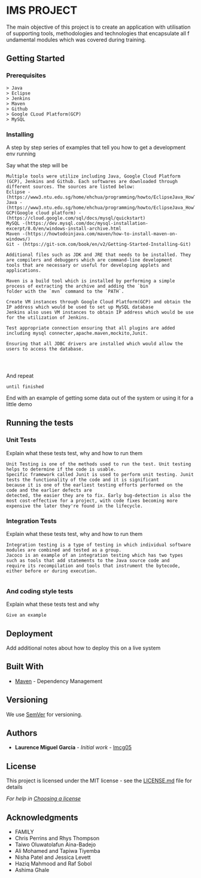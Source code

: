 # IMS PROJECT

The main objective of this project is to create an application with utilisation of supporting tools, methodologies and technologies that encapsulate all f
undamental modules which was covered during training.

## Getting Started

### Prerequisites



```
> Java
> Eclipse
> Jenkins
> Maven
> Github
> Google CLoud Platform(GCP)
> MySQL
```

### Installing

A step by step series of examples that tell you how to get a development env running

Say what the step will be

```
Multiple tools were utilize including Java, Google Cloud Platform (GCP), Jenkins and Github. Each softwares are downloaded through
different sources. The sources are listed below:
Eclipse - (https://www3.ntu.edu.sg/home/ehchua/programming/howto/EclipseJava_HowTo.html)
Java - (https://www3.ntu.edu.sg/home/ehchua/programming/howto/EclipseJava_HowTo.html)
GCP(Google cloud platform) - (https://cloud.google.com/sql/docs/mysql/quickstart)
MySQL -(https://dev.mysql.com/doc/mysql-installation-excerpt/8.0/en/windows-install-archive.html
Maven -(https://howtodoinjava.com/maven/how-to-install-maven-on-windows/)
Git - (https://git-scm.com/book/en/v2/Getting-Started-Installing-Git)

Additional files such as JDK and JRE that needs to be installed. They are compilers and debuggers which are command-line development 
tools that are necessary or useful for developing applets and applications.

Maven is a build tool which is installed by performing a simple process of extracting the archive and adding the `bin` 
folder with the `mvn` command to the `PATH`.

Create VM instances through Google Cloud Platform(GCP) and obtain the IP address which would be used to set up MySQL database
Jenkins also uses VM instances to obtain IP address which would be use for the utilization of Jenkins.

Test appropriate connection ensuring that all plugins are added including mysql connecter,apache.maven,mockito,Junit. 

Ensuring that all JDBC drivers are installed which would allow the users to access the database.




```

And repeat

```
until finished
```

End with an example of getting some data out of the system or using it for a little demo

## Running the tests


### Unit Tests 

Explain what these tests test, why and how to run them

```
Unit Testing is one of the methods used to run the test. Unit testing helps to determine if the code is usable. 
Specific framework called Junit is used to perform unit testing. Junit tests the functionality of the code and it is significant 
because it is one of the earliest testing efforts performed on the code and the earlier defects are 
detected, the easier they are to fix. Early bug-detection is also the most cost-effective for a project, with code fixes becoming more 
expensive the later they're found in the lifecycle.
```

### Integration Tests 
Explain what these tests test, why and how to run them

```
Integration testing is a type of testing in which individual software modules are combined and tested as a group. 
Jacoco is an example of an integration testing which has two types such as tools that add statements to the Java source code and 
require its recompilation and tools that instrument the bytecode, either before or during execution.


```

### And coding style tests

Explain what these tests test and why

```
Give an example
```

## Deployment

Add additional notes about how to deploy this on a live system

## Built With

* [Maven](https://maven.apache.org/) - Dependency Management

## Versioning

We use [SemVer](http://semver.org/) for versioning.

## Authors

* **Laurence Miguel Garcia** - *Initial work* - [lmcg05](https://github.com/lmcg05)

## License

This project is licensed under the MIT license - see the [LICENSE.md](LICENSE.md) file for details 

*For help in [Choosing a license](https://choosealicense.com/)*

## Acknowledgments

* FAMILY
* Chris Perrins and Rhys Thompson
* Taiwo Oluwatolafun Aina-Badejo
* Ali Mohamed and Tapiwa Tiyemba
* Nisha Patel and Jessica Levett
* Haziq Mahmood and Raf Sobol
* Ashima Ghale

